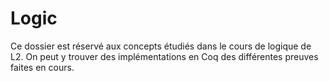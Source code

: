 # Logic

Ce dossier est réservé aux concepts étudiés dans le cours de logique de L2. On peut y trouver des implémentations en Coq des différentes preuves faites en cours.